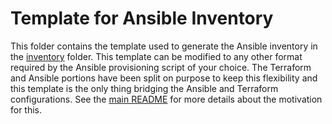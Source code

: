 # Template for Ansible Inventory

This folder contains the template used to generate the Ansible inventory in the [inventory](../inventory/) folder. This template can be modified to any other format required by the Ansible provisioning script of your choice. The Terraform and Ansible portions have been split on purpose to keep this flexibility and this template is the only thing bridging the Ansible and Terraform configurations. See the [main README](../../../README.md) for more details about the motivation for this.
